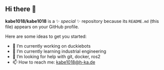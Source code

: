 ## Hi there 👋


**kabe1018/kabe1018** is a ✨ _special_ ✨ repository because its `README.md` (this file) appears on your GitHub profile.

Here are some ideas to get you started:

- 🔭 I’m currently working on duckiebots
- 🌱 I’m currently learning industrial engineering
- 🤔 I’m looking for help with git, docker, ros2
- 📫 How to reach me: kabe1018@h-ka.de
